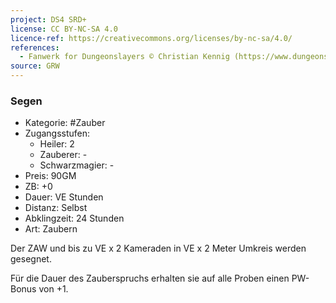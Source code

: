 ```yaml
---
project: DS4 SRD+
license: CC BY-NC-SA 4.0
licence-ref: https://creativecommons.org/licenses/by-nc-sa/4.0/
references: 
  - Fanwerk for Dungeonslayers © Christian Kennig (https://www.dungeonslayers.net/)
source: GRW
---
```


### Segen

- Kategorie: #Zauber
- Zugangsstufen:
  - Heiler: 2
  - Zauberer: -
  - Schwarzmagier: -
- Preis: 90GM
- ZB: +0
- Dauer: VE Stunden
- Distanz: Selbst
- Abklingzeit: 24 Stunden
- Art: Zaubern

Der ZAW und bis zu VE x 2 Kameraden in VE x 2 Meter Umkreis werden gesegnet.

Für die Dauer des Zauberspruchs erhalten sie auf alle Proben einen PW-Bonus von +1.

